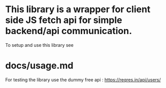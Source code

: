 # This library is a wrapper for  client side JS fetch api for simple backend/api communication.


To setup and use this library see <h1>docs/usage.md</h1>


For testing the library use the dummy free api : https://reqres.in/api/users/
